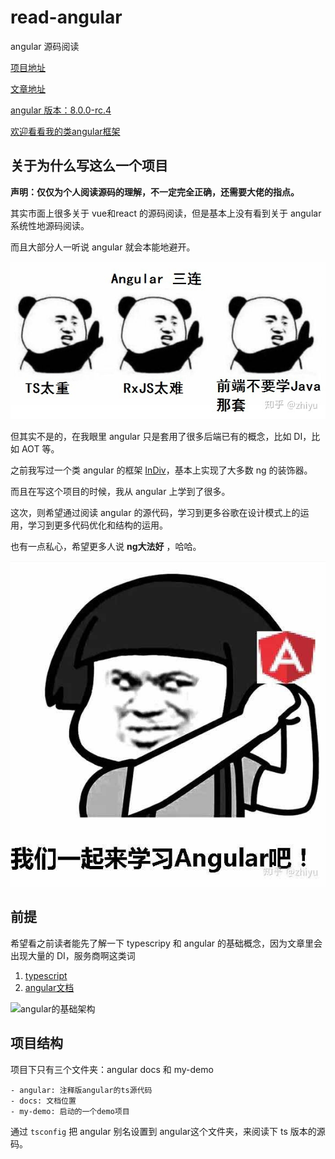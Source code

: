 # read-angular

angular 源码阅读

[项目地址](https://github.com/DimaLiLongJi/read-angular)

[文章地址](https://dimalilongji.github.io/read-angular)

[angular 版本：8.0.0-rc.4](https://github.com/angular/angular/tree/8.0.0-rc.4)

[欢迎看看我的类angular框架](https://github.com/DimaLiLongJi/InDiv)


## 关于为什么写这么一个项目

**声明：仅仅为个人阅读源码的理解，不一定完全正确，还需要大佬的指点。**

其实市面上很多关于 vue和react 的源码阅读，但是基本上没有看到关于 angular 系统性地源码阅读。

而且大部分人一听说 angular 就会本能地避开。

![angular三连](https://raw.githubusercontent.com/DimaLiLongJi/read-angular/master/docs/img/angular%E4%B8%89%E8%BF%9E.png)

但其实不是的，在我眼里 angular 只是套用了很多后端已有的概念，比如 DI，比如 AOT 等。

之前我写过一个类 angular 的框架 [InDiv](https://github.com/DimaLiLongJi/InDiv)，基本上实现了大多数 ng 的装饰器。

而且在写这个项目的时候，我从 angular 上学到了很多。

这次，则希望通过阅读 angular 的源代码，学习到更多谷歌在设计模式上的运用，学习到更多代码优化和结构的运用。

也有一点私心，希望更多人说 **ng大法好** ，哈哈。

![一起学习angular](https://github.com/DimaLiLongJi/read-angular/blob/master/docs/img/%E4%B8%80%E8%B5%B7%E5%AD%A6%E4%B9%A0angular.png?raw=true)


## 前提

希望看之前读者能先了解一下 typescripy 和 angular 的基础概念，因为文章里会出现大量的 DI，服务商啊这类词

1. [typescript](https://www.tslang.cn/docs/home.html)
2. [angular文档](https://www.angular.cn/docs)

![angular的基础架构](https://www.angular.cn/generated/images/guide/architecture/overview2.png)


## 项目结构

项目下只有三个文件夹：angular docs 和 my-demo

```
- angular: 注释版angular的ts源代码
- docs: 文档位置
- my-demo: 启动的一个demo项目
```

通过 `tsconfig` 把 angular 别名设置到 angular这个文件夹，来阅读下 ts 版本的源码。
